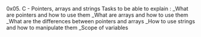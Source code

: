 0x05. C - Pointers, arrays and strings
Tasks to be able to explain : 
_What are pointers and how to use them
_What are arrays and how to use them
_What are the differences between pointers and arrays
_How to use strings and how to manipulate them
_Scope of variables
